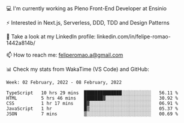 💻 I'm currently working as Pleno Front-End Developer at Ensinio

⚡ Interested in Next.js, Serverless, DDD, TDD and Design Patterns

👥 Take a look at my LinkedIn profile: linkedin.com/in/felipe-romao-1442a814b/

📫 How to reach me: feliperomao.a@gmail.com

📊 Check my stats from WakaTime (VS Code) and GitHub:

<!--START_SECTION:waka-->
```text
Week: 02 February, 2022 - 08 February, 2022

TypeScript   10 hrs 29 mins  ██████████████░░░░░░░░░░░   56.11 % 
HTML         5 hrs 46 mins   ███████▓░░░░░░░░░░░░░░░░░   30.92 % 
CSS          1 hr 17 mins    █▓░░░░░░░░░░░░░░░░░░░░░░░   06.91 % 
JavaScript   1 hr            █▒░░░░░░░░░░░░░░░░░░░░░░░   05.37 % 
JSON         7 mins          ▒░░░░░░░░░░░░░░░░░░░░░░░░   00.69 % 
```
<!--END_SECTION:waka-->
